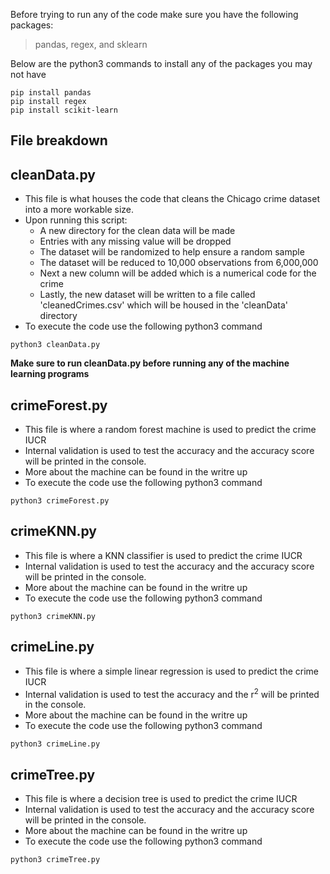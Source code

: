 Before trying to run any of the code make sure you have the following packages:
>pandas, regex, and sklearn

Below are the python3 commands to install any of the packages you may not have
```
pip install pandas
pip install regex
pip install scikit-learn
```

File breakdown
-

cleanData.py
-
- This file is what houses the code that cleans the Chicago crime dataset into a more workable size.
- Upon running this script:
  - A new directory for the clean data will be made
  - Entries with any missing value will be dropped
  - The dataset will be randomized to help ensure a random sample
  - The dataset will be reduced to 10,000 observations from 6,000,000
  - Next a new column will be added which is a numerical code for the crime
  - Lastly, the new dataset will be written to a file called 'cleanedCrimes.csv' which will be housed in the 'cleanData' directory
- To execute the code use the following python3 command
```
python3 cleanData.py
```

**Make sure to run cleanData.py before running any of the machine learning programs**

crimeForest.py
-
- This file is where a random forest machine is used to predict the crime IUCR
- Internal validation is used to test the accuracy and the accuracy score will be printed in the console.
- More about the machine can be found in the writre up
- To execute the code use the following python3 command
```
python3 crimeForest.py
```

crimeKNN.py
-
- This file is where a KNN classifier is used to predict the crime IUCR
- Internal validation is used to test the accuracy and the accuracy score will be printed in the console.
- More about the machine can be found in the writre up
- To execute the code use the following python3 command
```
python3 crimeKNN.py
```

crimeLine.py
-
- This file is where a simple linear regression is used to predict the crime IUCR
- Internal validation is used to test the accuracy and the r<sup>2</sup> will be printed in the console.
- More about the machine can be found in the writre up
- To execute the code use the following python3 command
```
python3 crimeLine.py
```

crimeTree.py
-
- This file is where a decision tree is used to predict the crime IUCR
- Internal validation is used to test the accuracy and the accuracy score will be printed in the console.
- More about the machine can be found in the writre up
- To execute the code use the following python3 command
```
python3 crimeTree.py
```


